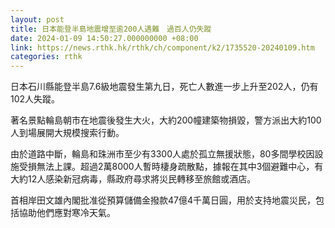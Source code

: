```yaml
---
layout: post
title: 日本能登半島地震增至逾200人遇難　過百人仍失蹤
date: 2024-01-09 14:50:27.000000000 +08:00
link: https://news.rthk.hk/rthk/ch/component/k2/1735520-20240109.htm
categories: rthk
---
```


日本石川縣能登半島7.6級地震發生第九日，死亡人數進一步上升至202人，仍有102人失蹤。

著名景點輪島朝市在地震後發生大火，大約200幢建築物損毀，警方派出大約100人到場展開大規模搜索行動。

由於道路中斷，輪島和珠洲市至少有3300人處於孤立無援狀態，80多間學校因設施受損無法上課。超過2萬8000人暫時棲身疏散點，據報在其中3個避難中心，有大約12人感染新冠病毒，縣政府尋求將災民轉移至旅館或酒店。 

首相岸田文雄內閣批准從預算儲備金撥款47億4千萬日圓，用於支持地震災民，包括協助他們應對寒冷天氣。
